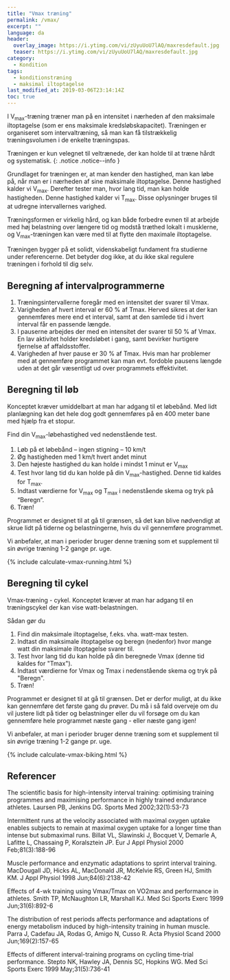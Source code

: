 ```yaml
---
title: "Vmax træning"
permalink: /vmax/
excerpt: ""
language: da
header:
  overlay_image: https://i.ytimg.com/vi/zUyuUoU7lAQ/maxresdefault.jpg
  teaser: https://i.ytimg.com/vi/zUyuUoU7lAQ/maxresdefault.jpg
category:
  - Kondition
tags:
  - konditionstræning
  - maksimal iltoptagelse
last_modified_at: 2019-03-06T23:14:14Z
toc: true
---
```


I V<sub>max</sub>-træning træner man på en intensitet i nærheden af den maksimale iltoptagelse (som er ens maksimale kredsløbskapacitet). Træningen er organiseret som intervaltræning, så man kan få tilstrækkelig træningsvolumen i de enkelte træningspas.

Træningen er kun velegnet til veltrænede, der kan holde til at træne hårdt og systematisk. 
{: .notice .notice--info }

Grundlaget for træningen er, at man kender den hastighed, man kan løbe på, når man er i nærheden af sine maksimale iltoptagelse. Denne hastighed kalder vi V<sub>max</sub>. Derefter tester man, hvor lang tid, man kan holde hastigheden. Denne hastighed kalder vi T<sub>max</sub>. Disse oplysninger bruges til at udregne intervallernes varighed. 

Træningsformen er virkelig hård, og kan både forbedre evnen til at arbejde med høj belastning over længere tid og modstå træthed lokalt i musklerne, og V<sub>max</sub>-træningen kan være med til at flytte den maximale iltoptagelse.

Træningen bygger på et solidt, videnskabeligt fundament fra studierne under referencerne. Det betyder dog ikke, at du ikke skal regulere træningen i forhold til dig selv.

## Beregning af intervalprogrammerne

1. Træningsintervallerne foregår med en intensitet der svarer til Vmax.
2. Varigheden af hvert interval er 60 % af Tmax. Herved sikres at der kan gennemføres mere end et interval, samt at den samlede tid i hvert interval får en passende længde.
3. I pauserne arbejdes der med en intensitet der svarer til 50 % af Vmax. En lav aktivitet holder kredsløbet i gang, samt bevirker hurtigere fjernelse af affaldsstoffer.
4. Varigheden af hver pause er 30 % af Tmax. Hvis man har problemer med at gennemføre programmet kan man evt. fordoble pausens længde uden at det går væsentligt ud over programmets effektivitet.

## Beregning til løb

Konceptet kræver umiddelbart at man har adgang til et løbebånd. Med lidt planlægning kan det hele dog godt gennemføres på en 400 meter bane med hjælp fra et stopur.

Find din V<sub>max</sub>-løbehastighed ved nedenstående test.

1. Løb på et løbebånd – ingen stigning – 10 km/t
2. Øg hastigheden med 1 km/t hvert andet minut
3. Den højeste hastighed du kan holde i mindst 1 minut er V<sub>max</sub>
4. Test hvor lang tid du kan holde på din V<sub>max</sub>-hastighed. Denne tid kaldes for T<sub>max</sub>.
5. Indtast værdierne for V<sub>max</sub> og T<sub>max</sub> i nedenstående skema og tryk på “Beregn”.
6. Træn!

Programmet er designet til at gå til grænsen, så det kan blive nødvendigt at skrue lidt på tiderne og belastningerne, hvis du vil gennemføre programmet.

Vi anbefaler, at man i perioder bruger denne træning som et supplement til sin øvrige træning 1-2 gange pr. uge.

{% include calculate-vmax-running.html %}

## Beregning til cykel

Vmax-træning - cykel.
Konceptet kræver at man har adgang til en træningscykel der kan vise watt-belastningen.

Sådan gør du

1. Find din maksimale iltoptagelse, f.eks. vha. watt-max testen.
2. Indtast din maksimale iltoptagelse og beregn (nedenfor) hvor mange watt din maksimale iltoptagelse svarer til.
3. Test hvor lang tid du kan holde på din beregnede Vmax (denne tid kaldes for "Tmax").
4. Indtast værdierne for Vmax og Tmax i nedenstående skema og tryk på "Beregn".
5. Træn!

Programmet er designet til at gå til grænsen. Det er derfor muligt, at du ikke kan gennemføre det første gang du prøver. Du må i så fald overveje om du vil justere lidt på tider og belastninger eller du vil forsøge om du kan gennemføre hele programmet næste gang - eller næste gang igen!

Vi anbefaler, at man i perioder bruger denne træning som et supplement til sin øvrige træning 1-2 gange pr. uge.

{% include calculate-vmax-biking.html %}

## Referencer

The scientific basis for high-intensity interval training: optimising training programmes and maximising performance in highly trained endurance athletes.
Laursen PB, Jenkins DG.
Sports Med 2002;32(1):53-73

Intermittent runs at the velocity associated with maximal oxygen uptake enables subjects to remain at maximal oxygen uptake for a longer time than intense but submaximal runs.
Billat VL, Slawinski J, Bocquet V, Demarle A, Lafitte L, Chassaing P, Koralsztein JP.
Eur J Appl Physiol 2000 Feb;81(3):188-96

Muscle performance and enzymatic adaptations to sprint interval training.
MacDougall JD, Hicks AL, MacDonald JR, McKelvie RS, Green HJ, Smith KM.
J Appl Physiol 1998 Jun;84(6):2138-42

Effects of 4-wk training using Vmax/Tmax on VO2max and performance in athletes.
Smith TP, McNaughton LR, Marshall KJ.
Med Sci Sports Exerc 1999 Jun;31(6):892-6

The distribution of rest periods affects performance and adaptations of energy metabolism induced by high-intensity training in human muscle.
Parra J, Cadefau JA, Rodas G, Amigo N, Cusso R.
Acta Physiol Scand 2000 Jun;169(2):157-65

Effects of different interval-training programs on cycling time-trial performance.
Stepto NK, Hawley JA, Dennis SC, Hopkins WG.
Med Sci Sports Exerc 1999 May;31(5):736-41